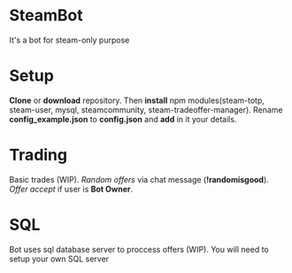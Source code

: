 # SteamBot
It's a bot for steam-only purpose

# Setup
**Clone** or **download** repository. Then **install** npm modules(steam-totp, steam-user, mysql, steamcommunity, steam-tradeoffer-manager). Rename **config_example.json** to **config.json** and **add** in it your details.

# Trading
Basic trades (WIP). *Random offers* via chat message (**!randomisgood**). *Offer accept* if user is **Bot Owner**.

# SQL
Bot uses sql database server to proccess offers (WIP). You will need to setup your own SQL server
